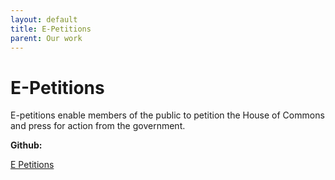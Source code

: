 ```yaml
---
layout: default
title: E-Petitions
parent: Our work
---
```


# E-Petitions

E-petitions enable members of the public to petition the House of Commons and press for action from the government.

**Github:**

[E Petitions](https://github.com/alphagov/e-petitions)
